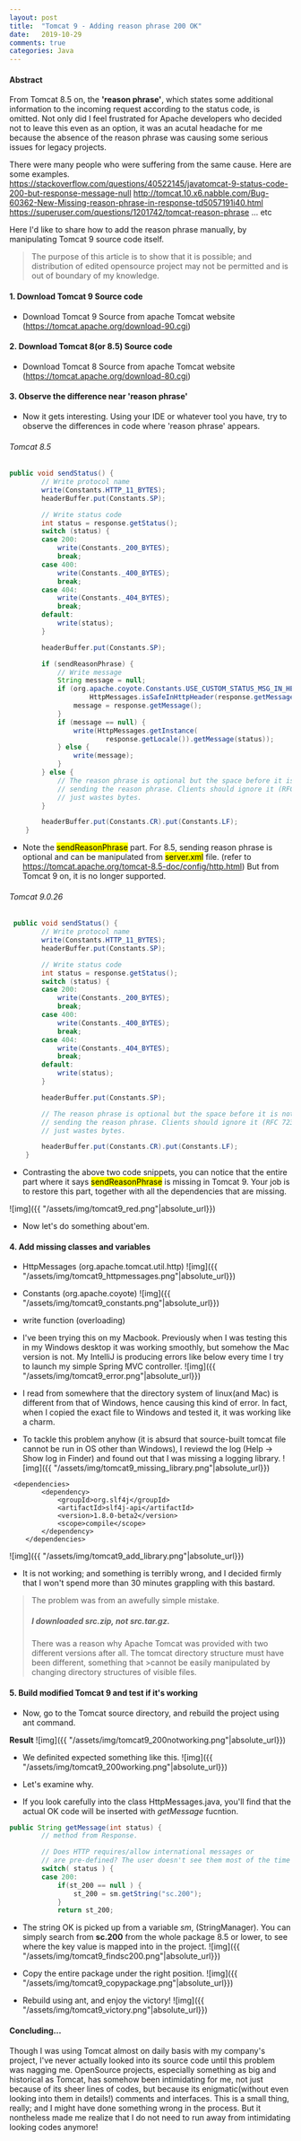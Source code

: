 ```yaml
---
layout: post
title:  "Tomcat 9 - Adding reason phrase 200 OK"
date:   2019-10-29
comments: true
categories: Java
---
```


#### Abstract
From Tomcat 8.5 on, the **'reason phrase'**, which states some additional information to the incoming request according to the status code, is omitted. Not only did I feel frustrated for Apache developers who decided not to leave this even as an option, it was an acutal headache for me because the absence of the reason phrase was causing some serious issues for legacy projects. 

There were many people who were suffering from the same cause. Here are some examples.
    https://stackoverflow.com/questions/40522145/javatomcat-9-status-code-200-but-response-message-null
    http://tomcat.10.x6.nabble.com/Bug-60362-New-Missing-reason-phrase-in-response-td5057191i40.html
    https://superuser.com/questions/1201742/tomcat-reason-phrase
    ... etc


Here I'd like to share how to add the reason phrase manually, by manipulating Tomcat 9 source code itself. 
>The purpose of this article is to show that it is possible; and distribution of edited opensource project may not be permitted and is out of boundary of my knowledge. 

#### 1. Download Tomcat 9 Source code
- Download Tomcat 9 Source from apache Tomcat website (https://tomcat.apache.org/download-90.cgi)


#### 2. Download Tomcat 8(or 8.5) Source code 
- Download Tomcat 8 Source from apache Tomcat website (https://tomcat.apache.org/download-80.cgi)
#### 3. Observe the difference near 'reason phrase'

- Now it gets interesting. Using your IDE or whatever tool you have, try to observe the differences in code where 'reason phrase' appears.

###### Tomcat 8.5 
```java
public void sendStatus() {
        // Write protocol name
        write(Constants.HTTP_11_BYTES);
        headerBuffer.put(Constants.SP);

        // Write status code
        int status = response.getStatus();
        switch (status) {
        case 200:
            write(Constants._200_BYTES);
            break;
        case 400:
            write(Constants._400_BYTES);
            break;
        case 404:
            write(Constants._404_BYTES);
            break;
        default:
            write(status);
        }

        headerBuffer.put(Constants.SP);

        if (sendReasonPhrase) {
            // Write message
            String message = null;
            if (org.apache.coyote.Constants.USE_CUSTOM_STATUS_MSG_IN_HEADER &&
                    HttpMessages.isSafeInHttpHeader(response.getMessage())) {
                message = response.getMessage();
            }
            if (message == null) {
                write(HttpMessages.getInstance(
                        response.getLocale()).getMessage(status));
            } else {
                write(message);
            }
        } else {
            // The reason phrase is optional but the space before it is not. Skip
            // sending the reason phrase. Clients should ignore it (RFC 7230) and it
            // just wastes bytes.
        }

        headerBuffer.put(Constants.CR).put(Constants.LF);
    }
```
- Note the <mark>sendReasonPhrase</mark> part. For 8.5, sending reason phrase is optional and can be manipulated from <mark>server.xml</mark> file. (refer to https://tomcat.apache.org/tomcat-8.5-doc/config/http.html) But from Tomcat 9 on, it is no longer supported. 

###### Tomcat 9.0.26 
``` java
 public void sendStatus() {
        // Write protocol name
        write(Constants.HTTP_11_BYTES);
        headerBuffer.put(Constants.SP);

        // Write status code
        int status = response.getStatus();
        switch (status) {
        case 200:
            write(Constants._200_BYTES);
            break;
        case 400:
            write(Constants._400_BYTES);
            break;
        case 404:
            write(Constants._404_BYTES);
            break;
        default:
            write(status);
        }

        headerBuffer.put(Constants.SP);

        // The reason phrase is optional but the space before it is not. Skip
        // sending the reason phrase. Clients should ignore it (RFC 7230) and it
        // just wastes bytes.

        headerBuffer.put(Constants.CR).put(Constants.LF);
    }
```

- Contrasting the above two code snippets, you can notice that the entire part where it says <mark>sendReasonPhrase</mark> is missing in Tomcat 9. Your job is to restore this part, together with all the dependencies that are missing. 

![img]({{ "/assets/img/tomcat9_red.png"|absolute_url}})
- Now let's do something about'em.

#### 4. Add missing classes and variables

- HttpMessages (org.apache.tomcat.util.http)
![img]({{ "/assets/img/tomcat9_httpmessages.png"|absolute_url}})

- Constants (org.apache.coyote)
![img]({{ "/assets/img/tomcat9_constants.png"|absolute_url}})

- write function (overloading)

- I've been trying this on my Macbook. Previously when I was testing this in my Windows desktop it was working smoothly, but somehow the Mac version is not. My IntelliJ is producing errors like below every time I try to launch my simple Spring MVC controller.
![img]({{ "/assets/img/tomcat9_error.png"|absolute_url}})

- I read from somewhere that the directory system of linux(and Mac) is different from that of Windows, hence causing this kind of error. In fact, when I copied the exact file to Windows and tested it, it was working like a charm.
- To tackle this problem anyhow (it is absurd that source-built tomcat file cannot be run in OS other than Windows), I reviewd the log (Help -> Show log in Finder) and found out that I was missing a logging library.
![img]({{ "/assets/img/tomcat9_missing_library.png"|absolute_url}})

``` console
 <dependencies>
        <dependency>
            <groupId>org.slf4j</groupId>
            <artifactId>slf4j-api</artifactId>
            <version>1.8.0-beta2</version>
            <scope>compile</scope>
        </dependency>
    </dependencies>
```
![img]({{ "/assets/img/tomcat9_add_library.png"|absolute_url}})
- It is not working; and something is terribly wrong, and I decided firmly that I won't spend more than 30 minutes grappling with this bastard.
>The problem was from an awefully simple mistake.
>##### I downloaded src.zip, not src.tar.gz.
>There was a reason why Apache Tomcat was provided with two different versions after all. The tomcat directory structure must have been different, something that >cannot be easily manipulated by changing directory structures of visible files.

#### 5. Build modified Tomcat 9 and test if it's working

- Now, go to the Tomcat source directory, and rebuild the project using ant command. 

**Result**
![img]({{ "/assets/img/tomcat9_200notworking.png"|absolute_url}})

- We definited expected something like this.
![img]({{ "/assets/img/tomcat9_200working.png"|absolute_url}})

- Let's examine why. 
- If you look carefully into the class HttpMessages.java, you'll find that the actual OK code will be inserted with *getMessage* fucntion.

```java
public String getMessage(int status) {
        // method from Response.

        // Does HTTP requires/allow international messages or
        // are pre-defined? The user doesn't see them most of the time
        switch( status ) {
        case 200:
            if(st_200 == null ) {
                st_200 = sm.getString("sc.200");
            }
            return st_200;
```

- The string OK is picked up from a variable *sm*, (StringManager). You can simply search from **sc.200** from the whole package 8.5 or lower, to see where the key value is mapped into in the project. 
![img]({{ "/assets/img/tomcat9_findsc200.png"|absolute_url}})

- Copy the entire package under the right position.
![img]({{ "/assets/img/tomcat9_copypackage.png"|absolute_url}})

- Rebuild using ant, and enjoy the victory!
![img]({{ "/assets/img/tomcat9_victory.png"|absolute_url}})

#### Concluding...

Though I was using Tomcat almost on daily basis with my company's project, I've never actually looked into its source code until this problem was nagging me. OpenSource projects, especially something as big and historical as Tomcat, has somehow been intimidating for me, not just because of its sheer lines of codes, but because its enigmatic(without even looking into them in details!) comments and interfaces. This is a small thing, really; and I might have done something wrong in the process. But it nontheless made me realize that I do not need to run away from intimidating looking codes anymore!